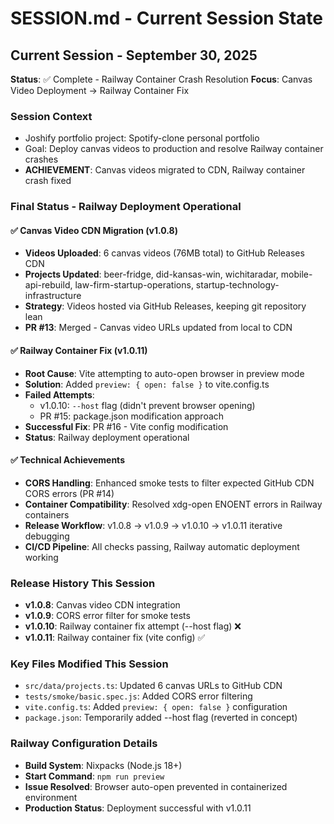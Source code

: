 # SESSION.md - Current Session State

## Current Session - September 30, 2025
**Status**: ✅ Complete - Railway Container Crash Resolution
**Focus**: Canvas Video Deployment → Railway Container Fix

### Session Context
- Joshify portfolio project: Spotify-clone personal portfolio
- Goal: Deploy canvas videos to production and resolve Railway container crashes
- **ACHIEVEMENT**: Canvas videos migrated to CDN, Railway container crash fixed

### Final Status - Railway Deployment Operational

#### ✅ Canvas Video CDN Migration (v1.0.8)
- **Videos Uploaded**: 6 canvas videos (76MB total) to GitHub Releases CDN
- **Projects Updated**: beer-fridge, did-kansas-win, wichitaradar, mobile-api-rebuild, law-firm-startup-operations, startup-technology-infrastructure
- **Strategy**: Videos hosted via GitHub Releases, keeping git repository lean
- **PR #13**: Merged - Canvas video URLs updated from local to CDN

#### ✅ Railway Container Fix (v1.0.11)
- **Root Cause**: Vite attempting to auto-open browser in preview mode
- **Solution**: Added `preview: { open: false }` to vite.config.ts
- **Failed Attempts**:
  - v1.0.10: `--host` flag (didn't prevent browser opening)
  - PR #15: package.json modification approach
- **Successful Fix**: PR #16 - Vite config modification
- **Status**: Railway deployment operational

#### ✅ Technical Achievements
- **CORS Handling**: Enhanced smoke tests to filter expected GitHub CDN CORS errors (PR #14)
- **Container Compatibility**: Resolved xdg-open ENOENT errors in Railway containers
- **Release Workflow**: v1.0.8 → v1.0.9 → v1.0.10 → v1.0.11 iterative debugging
- **CI/CD Pipeline**: All checks passing, Railway automatic deployment working

### Release History This Session
- **v1.0.8**: Canvas video CDN integration
- **v1.0.9**: CORS error filter for smoke tests
- **v1.0.10**: Railway container fix attempt (--host flag) ❌
- **v1.0.11**: Railway container fix (vite config) ✅

### Key Files Modified This Session
- `src/data/projects.ts`: Updated 6 canvas URLs to GitHub CDN
- `tests/smoke/basic.spec.js`: Added CORS error filtering
- `vite.config.ts`: Added `preview: { open: false }` configuration
- `package.json`: Temporarily added --host flag (reverted in concept)

### Railway Configuration Details
- **Build System**: Nixpacks (Node.js 18+)
- **Start Command**: `npm run preview`
- **Issue Resolved**: Browser auto-open prevented in containerized environment
- **Production Status**: Deployment successful with v1.0.11
